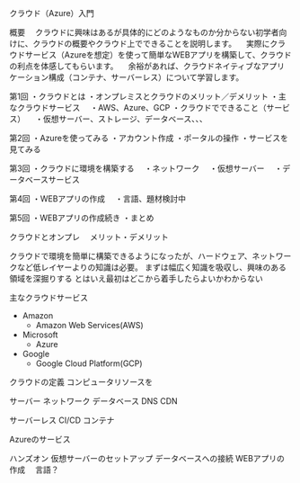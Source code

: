 クラウド（Azure）入門

概要
　クラウドに興味はあるが具体的にどのようなものか分からない初学者向けに、クラウドの概要やクラウド上でできることを説明します。
　実際にクラウドサービス（Azureを想定）を使って簡単なWEBアプリを構築して、クラウドの利点を体感してもらいます。
　余裕があれば、クラウドネイティブなアプリケーション構成（コンテナ、サーバーレス）について学習します。


第1回
・クラウドとは
・オンプレミスとクラウドのメリット／デメリット
・主なクラウドサービス
　・AWS、Azure、GCP
・クラウドでできること（サービス）
　・仮想サーバー、ストレージ、データベース、、、

第2回
・Azureを使ってみる
・アカウント作成
・ポータルの操作
・サービスを見てみる

第3回
・クラウドに環境を構築する
　・ネットワーク
　・仮想サーバー
　・データベースサービス

第4回
・WEBアプリの作成
　・言語、題材検討中

第5回
・WEBアプリの作成続き
・まとめ



クラウドとオンプレ
　メリット・デメリット

クラウドで環境を簡単に構築できるようになったが、ハードウェア、ネットワークなど低レイヤーよりの知識は必要。
まずは幅広く知識を吸収し、興味のある領域を深掘りする
とはいえ最初はどこから着手したらよいかわからない

主なクラウドサービス
- Amazon
  - Amazon Web Services(AWS)
- Microsoft
  - Azure
- Google
  - Google Cloud Platform(GCP)

クラウドの定義
コンピュータリソースを


サーバー
ネットワーク
データベース
DNS
CDN

サーバーレス
CI/CD
コンテナ

Azureのサービス

ハンズオン
仮想サーバーのセットアップ
データベースへの接続
WEBアプリの作成
　言語？


